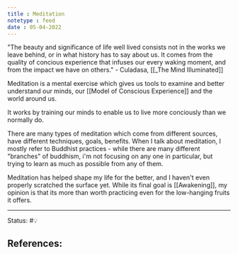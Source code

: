 ```yaml
---
title : Meditation
notetype : feed
date : 05-04-2022
---
```


"The beauty and significance of life well lived consists not in the works we leave behind, or in what history has to say about us. It comes from the quality of concious experience that infuses our every waking moment, and from the impact we have on others." - Culadasa, [[_The Mind Illuminated]]

Meditation is a mental exercise which gives us tools to examine and better understand our minds, our [[Model of Conscious Experience]] and the world around us.

It works by training our minds to enable us to live more conciously than we normally do.

There are many types of meditation which come from different sources,  have different techniques, goals, benefits. When I talk about meditation, I mostly refer to Buddhist practices - while there are many different "branches" of buddhism, i'm not focusing on any one in particular, but trying to learn as much as possible from any of them.

Meditation has helped shape my life for the better, and I haven't even properly scratched the surface yet. While its final goal is [[Awakening]], my opinion is that its more than worth practicing even for the low-hanging fruits it offers.



-----

Status: #💡 

References:
- 

